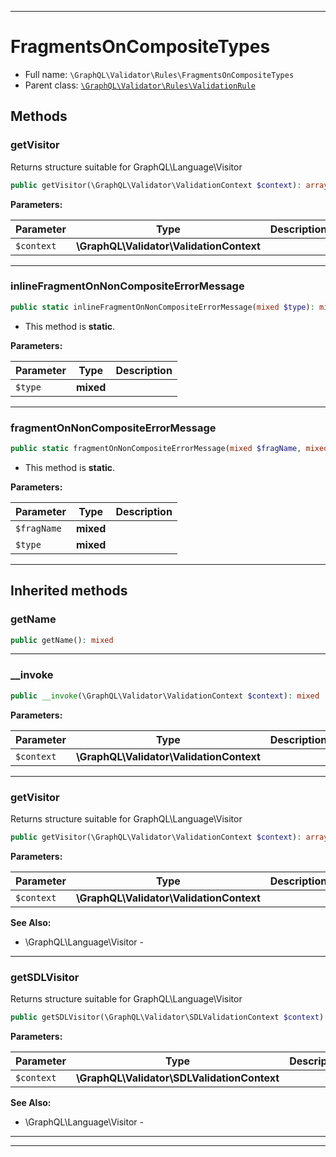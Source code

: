 ***

# FragmentsOnCompositeTypes

* Full name: `\GraphQL\Validator\Rules\FragmentsOnCompositeTypes`
* Parent class: [`\GraphQL\Validator\Rules\ValidationRule`](./ValidationRule.md)

## Methods

### getVisitor

Returns structure suitable for GraphQL\Language\Visitor

```php
public getVisitor(\GraphQL\Validator\ValidationContext $context): array
```

**Parameters:**

| Parameter | Type | Description |
|-----------|------|-------------|
| `$context` | **\GraphQL\Validator\ValidationContext** |  |

***

### inlineFragmentOnNonCompositeErrorMessage

```php
public static inlineFragmentOnNonCompositeErrorMessage(mixed $type): mixed
```

* This method is **static**.

**Parameters:**

| Parameter | Type | Description |
|-----------|------|-------------|
| `$type` | **mixed** |  |

***

### fragmentOnNonCompositeErrorMessage

```php
public static fragmentOnNonCompositeErrorMessage(mixed $fragName, mixed $type): mixed
```

* This method is **static**.

**Parameters:**

| Parameter | Type | Description |
|-----------|------|-------------|
| `$fragName` | **mixed** |  |
| `$type` | **mixed** |  |

***

## Inherited methods

### getName

```php
public getName(): mixed
```

***

### __invoke

```php
public __invoke(\GraphQL\Validator\ValidationContext $context): mixed
```

**Parameters:**

| Parameter | Type | Description |
|-----------|------|-------------|
| `$context` | **\GraphQL\Validator\ValidationContext** |  |

***

### getVisitor

Returns structure suitable for GraphQL\Language\Visitor

```php
public getVisitor(\GraphQL\Validator\ValidationContext $context): array
```

**Parameters:**

| Parameter | Type | Description |
|-----------|------|-------------|
| `$context` | **\GraphQL\Validator\ValidationContext** |  |

**See Also:**

* \GraphQL\Language\Visitor -

***

### getSDLVisitor

Returns structure suitable for GraphQL\Language\Visitor

```php
public getSDLVisitor(\GraphQL\Validator\SDLValidationContext $context): array
```

**Parameters:**

| Parameter | Type | Description |
|-----------|------|-------------|
| `$context` | **\GraphQL\Validator\SDLValidationContext** |  |

**See Also:**

* \GraphQL\Language\Visitor -

***


***

